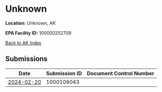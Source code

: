 # Unknown

**Location:** Unknown, AK

**EPA Facility ID:** 100000252709

[Back to AK Index](../../index.md)

## Submissions

| Date | Submission ID | Document Control Number |
|------|--------------|-------------------------|
| [2024-02-20](submissions/1000109043.md) | 1000109043 |  |

